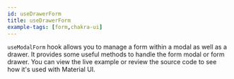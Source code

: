```yaml
---
id: useDrawerForm
title: useDrawerForm
example-tags: [form,chakra-ui]
---
```


`useModalForm` hook allows you to manage a form within a modal as well as a drawer. It provides some useful methods to handle the form modal or form drawer. You can view the live example or review the source code to see how it's used with Material UI.

<StackblitzExample path="form-chakra-ui-use-drawer-form" />
